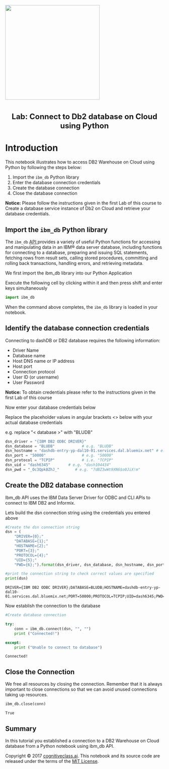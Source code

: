
<a href="https://www.bigdatauniversity.com"><img src = "https://ibm.box.com/shared/static/ugcqz6ohbvff804xp84y4kqnvvk3bq1g.png" width = 300, align = "center"></a>

<h1 align=center><font size = 5>Lab: Connect to Db2 database on Cloud using Python</font></h1>

# Introduction

This notebook illustrates how to access DB2 Warehouse on Cloud using Python by following the steps below:
1. Import the `ibm_db` Python library
1. Enter the database connection credentials
1. Create the database connection
1. Close the database connection



__Notice:__ Please follow the instructions given in the first Lab of this course to Create a database service instance of Db2 on Cloud and retrieve your database credentials.

## Import the `ibm_db` Python library

The `ibm_db` [API ](https://pypi.python.org/pypi/ibm_db/) provides a variety of useful Python functions for accessing and manipulating data in an IBM® data server database, including functions for connecting to a database, preparing and issuing SQL statements, fetching rows from result sets, calling stored procedures, committing and rolling back transactions, handling errors, and retrieving metadata.


We first import the ibm_db library into our Python Application

Execute the following cell by clicking within it and then 
press shift and enter keys simultaneously



```python
import ibm_db
```

When the command above completes, the `ibm_db` library is loaded in your notebook. 


## Identify the database connection credentials

Connecting to dashDB or DB2 database requires the following information:
* Driver Name
* Database name 
* Host DNS name or IP address 
* Host port
* Connection protocol
* User ID (or username)
* User Password



__Notice:__ To obtain credentials please refer to the instructions given in the first Lab of this course

Now enter your database credentials below

Replace the placeholder values in angular brackets <> below with your actual database credentials 

e.g. replace "< database >" with "BLUDB"



```python
dsn_driver = "{IBM DB2 ODBC DRIVER}"
dsn_database = "BLUDB"            # e.g. "BLUDB"
dsn_hostname = "dashdb-entry-yp-dal10-01.services.dal.bluemix.net" # e.g.: "awh-yp-small03.services.dal.bluemix.net"
dsn_port = "50000"                # e.g. "50000" 
dsn_protocol = "TCPIP"            # i.e. "TCPIP"
dsn_uid = "dash6345"        # e.g. "dash104434"
dsn_pwd = "_Oc3Qpk8ZhJ_"       # e.g. "7dBZ3wWt9XN6$o0JiX!m"
```

## Create the DB2 database connection

Ibm_db API uses the IBM Data Server Driver for ODBC and CLI APIs to connect to IBM DB2 and Informix.


Lets build the dsn connection string using the credentials you entered above



```python
#Create the dsn connection string
dsn = (
    "DRIVER={0};"
    "DATABASE={1};"
    "HOSTNAME={2};"
    "PORT={3};"
    "PROTOCOL={4};"
    "UID={5};"
    "PWD={6};").format(dsn_driver, dsn_database, dsn_hostname, dsn_port, dsn_protocol, dsn_uid, dsn_pwd)

#print the connection string to check correct values are specified
print(dsn)
```

    DRIVER={IBM DB2 ODBC DRIVER};DATABASE=BLUDB;HOSTNAME=dashdb-entry-yp-dal10-01.services.dal.bluemix.net;PORT=50000;PROTOCOL=TCPIP;UID=dash6345;PWD=_Oc3Qpk8ZhJ_;


Now establish the connection to the database


```python
#Create database connection

try:
    conn = ibm_db.connect(dsn, "", "")
    print ("Connected!")

except:
    print ("Unable to connect to database")


```

    Connected!


## Close the Connection
We free all resources by closing the connection. Remember that it is always important to close connections so that we can avoid unused connections taking up resources.



```python
ibm_db.close(conn)
```




    True



## Summary

In this tutorial you established a connection to a DB2 Warehouse on Cloud database from a Python notebook using ibm_db API. 

Copyright &copy; 2017 [cognitiveclass.ai](cognitiveclass.ai?utm_source=bducopyrightlink&utm_medium=dswb&utm_campaign=bdu). This notebook and its source code are released under the terms of the [MIT License](https://bigdatauniversity.com/mit-license/).

